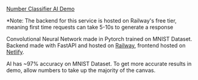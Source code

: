 [Number Classifier AI Demo](https://numberclassifier.netlify.app)

*Note: The backend for this service is hosted on Railway's free tier, meaning first time requests can take 5-10s to generate a response


Convolutional Neural Network made in Pytorch trained on MNIST Dataset. Backend made with FastAPI and hosted on [Railway](https://railway.com/), frontend hosted on [Netlify](https://www.netlify.com/). 

AI has ~97% accuracy on MNIST Dataset. To get more accurate results in demo, allow numbers to take up the majority of the canvas. 
